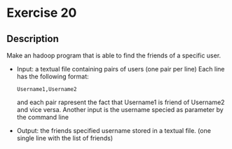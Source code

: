 # Exercise 20

## Description

Make an hadoop program that is able to find the friends of a specific user.

 - Input: a textual file containing pairs of users (one pair per line)
   Each line has the following format:

   `Username1,Username2`
   
   and each pair rapresent the fact that Username1 is friend of Username2 and vice versa.
   Another input is the username specied as parameter by the command line

 - Output: the friends specified username stored in a textual file.
   (one single line with the list of friends)
